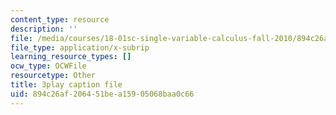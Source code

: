 ```yaml
---
content_type: resource
description: ''
file: /media/courses/18-01sc-single-variable-calculus-fall-2010/894c26af206451bea15905068baa0c66_9v25gg2qJYE.vtt
file_type: application/x-subrip
learning_resource_types: []
ocw_type: OCWFile
resourcetype: Other
title: 3play caption file
uid: 894c26af-2064-51be-a159-05068baa0c66
---
```

